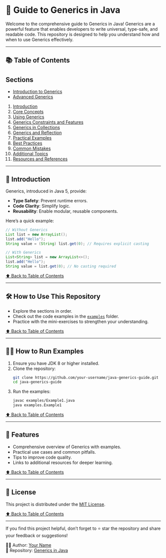 # 📘 Guide to Generics in Java

Welcome to the comprehensive guide to Generics in Java! Generics are a powerful feature that enables developers to write universal, type-safe, and readable code. This repository is designed to help you understand how and when to use Generics effectively.

---

## 📚 **Table of Contents**

## Sections
- [Introduction to Generics](./1-introduction-to-generics/)
- [Advanced Generics](./2-advanced-generics/)


1. [Introduction](#introduction)
2. [Core Concepts](#core-concepts)
3. [Using Generics](#using-generics)
4. [Generics Constraints and Features](#generics-constraints-and-features)
5. [Generics in Collections](#generics-in-collections)
6. [Generics and Reflection](#generics-and-reflection)
7. [Practical Examples](#practical-examples)
8. [Best Practices](#best-practices)
9. [Common Mistakes](#common-mistakes)
10. [Additional Topics](#additional-topics)
11. [Resources and References](#resources-and-references)

---

## 🧩 **Introduction**

Generics, introduced in Java 5, provide:
- **Type Safety**: Prevent runtime errors.
- **Code Clarity**: Simplify logic.
- **Reusability**: Enable modular, reusable components.

Here’s a quick example:

```java
// Without Generics
List list = new ArrayList();
list.add("Hello");
String value = (String) list.get(0); // Requires explicit casting

// With Generics
List<String> list = new ArrayList<>();
list.add("Hello");
String value = list.get(0); // No casting required
```

[⬆️ Back to Table of Contents](#table-of-contents)

---

## 🛠️ **How to Use This Repository**

- Explore the sections in order.
- Check out the code examples in the [`examples`](./examples) folder.
- Practice with the mini-exercises to strengthen your understanding.

[⬆️ Back to Table of Contents](#table-of-contents)

---

## 🧑‍💻 **How to Run Examples**

1. Ensure you have JDK 8 or higher installed.
2. Clone the repository:
   ```bash
   git clone https://github.com/your-username/java-generics-guide.git
   cd java-generics-guide
   ```
3. Run the examples:
   ```bash
   javac examples/Example1.java
   java examples.Example1
   ```

[⬆️ Back to Table of Contents](#table-of-contents)

---

## 🌟 **Features**

- Comprehensive overview of Generics with examples.
- Practical use cases and common pitfalls.
- Tips to improve code quality.
- Links to additional resources for deeper learning.

[⬆️ Back to Table of Contents](#table-of-contents)

---

## 📄 **License**

This project is distributed under the [MIT License](./LICENSE).

[⬆️ Back to Table of Contents](#table-of-contents)

---

If you find this project helpful, don’t forget to ⭐ star the repository and share your feedback or suggestions!

👨‍💻 Author: [Your Name](https://github.com/your-username)  
🔗 Repository: [Generics in Java](https://github.com/your-username/java-generics-guide)


